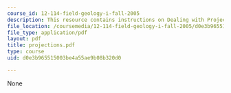 ```yaml
---
course_id: 12-114-field-geology-i-fall-2005
description: This resource contains instructions on Dealing with Projections.
file_location: /coursemedia/12-114-field-geology-i-fall-2005/d0e3b965515003be4a55ae9b08b320d0_projections.pdf
file_type: application/pdf
layout: pdf
title: projections.pdf
type: course
uid: d0e3b965515003be4a55ae9b08b320d0

---
```

None